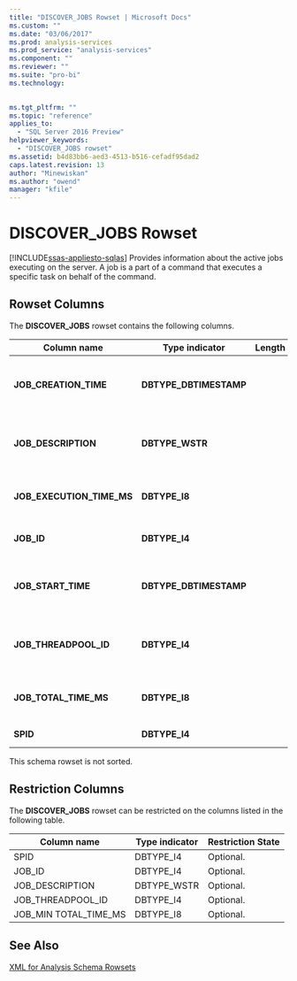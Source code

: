 ```yaml
---
title: "DISCOVER_JOBS Rowset | Microsoft Docs"
ms.custom: ""
ms.date: "03/06/2017"
ms.prod: analysis-services
ms.prod_service: "analysis-services"
ms.component: ""
ms.reviewer: ""
ms.suite: "pro-bi"
ms.technology: 
  

ms.tgt_pltfrm: ""
ms.topic: "reference"
applies_to: 
  - "SQL Server 2016 Preview"
helpviewer_keywords: 
  - "DISCOVER_JOBS rowset"
ms.assetid: b4d83bb6-aed3-4513-b516-cefadf95dad2
caps.latest.revision: 13
author: "Minewiskan"
ms.author: "owend"
manager: "kfile"
---
```

# DISCOVER_JOBS Rowset
[!INCLUDE[ssas-appliesto-sqlas](../../../includes/ssas-appliesto-sqlas.md)]
  Provides information about the active jobs executing on the server. A job is a part of a command that executes a specific task on behalf of the command.  
  
## Rowset Columns  
 The **DISCOVER_JOBS** rowset contains the following columns.  
  
|Column name|Type indicator|Length|Description|  
|-----------------|--------------------|------------|-----------------|  
|**JOB_CREATION_TIME**|**DBTYPE_DBTIMESTAMP**||The server UTC date and time when the job was created.|  
|**JOB_DESCRIPTION**|**DBTYPE_WSTR**||The job description assigned by server service.|  
|**JOB_EXECUTION_TIME_MS**|**DBTYPE_I8**||The time, in milliseconds, that the job is active.|  
|**JOB_ID**|**DBTYPE_I4**||The unique identifier of the job.|  
|**JOB_START_TIME**|**DBTYPE_DBTIMESTAMP**||The server UTC date and time when the job was started.|  
|**JOB_THREADPOOL_ID**|**DBTYPE_I4**||The thread pool from which the current job was started.|  
|**JOB_TOTAL_TIME_MS**|**DBTYPE_I8**||The time, in milliseconds, since the job started.|  
|**SPID**|**DBTYPE_I4**||The session ID.|  
  
 This schema rowset is not sorted.  
  
## Restriction Columns  
 The **DISCOVER_JOBS** rowset can be restricted on the columns listed in the following table.  
  
|Column name|Type indicator|Restriction State|  
|-----------------|--------------------|-----------------------|  
|SPID|DBTYPE_I4|Optional.|  
|JOB_ID|DBTYPE_I4|Optional.|  
|JOB_DESCRIPTION|DBTYPE_WSTR|Optional.|  
|JOB_THREADPOOL_ID|DBTYPE_I4|Optional.|  
|JOB_MIN TOTAL_TIME_MS|DBTYPE_I8|Optional.|  
  
## See Also  
 [XML for Analysis Schema Rowsets](../../../analysis-services/schema-rowsets/xml/xml-for-analysis-schema-rowsets.md)  
  
  
